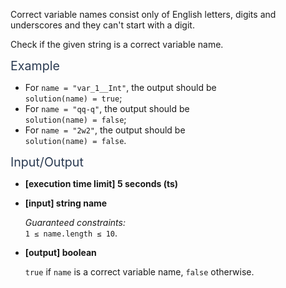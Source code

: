 <div class="markdown -arial"><p>Correct variable names consist only of English letters, digits and underscores and they can't start with a digit.</p>
<p>Check if the given string is a correct variable name.</p>
<p><span class="markdown--header" style="color:#2b3b52;font-size:1.4em">Example</span></p>
<ul>
<li>For <code>name = "var_1__Int"</code>, the output should be<br>
<code>solution(name) = true</code>;</li>
<li>For <code>name = "qq-q"</code>, the output should be<br>
<code>solution(name) = false</code>;</li>
<li>For <code>name = "2w2"</code>, the output should be<br>
<code>solution(name) = false</code>.</li>
</ul>
<p><span class="markdown--header" style="color:#2b3b52;font-size:1.4em">Input/Output</span></p>
<ul>
<li>
<p><strong>[execution time limit] 5 seconds (ts)</strong></p>
</li>
<li>
<p><strong>[input] string name</strong></p>
<p><em>Guaranteed constraints:</em><br>
<code>1 ≤ name.length ≤ 10</code>.</p>
</li>
<li>
<p><strong>[output] boolean</strong></p>
<p><code>true</code> if <code>name</code> is a correct variable name, <code>false</code> otherwise.</p>
</li>
</ul>


</div>